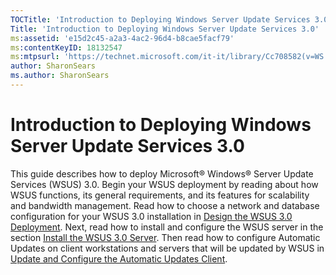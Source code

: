 ```yaml
---
TOCTitle: 'Introduction to Deploying Windows Server Update Services 3.0'
Title: 'Introduction to Deploying Windows Server Update Services 3.0'
ms:assetid: 'e15d2c45-a2a3-4ac2-96d4-b8cae5facf79'
ms:contentKeyID: 18132547
ms:mtpsurl: 'https://technet.microsoft.com/it-it/library/Cc708582(v=WS.10)'
author: SharonSears
ms.author: SharonSears
---
```


Introduction to Deploying Windows Server Update Services 3.0
============================================================

This guide describes how to deploy Microsoft® Windows® Server Update Services (WSUS) 3.0. Begin your WSUS deployment by reading about how WSUS functions, its general requirements, and its features for scalability and bandwidth management. Read how to choose a network and database configuration for your WSUS 3.0 installation in [Design the WSUS 3.0 Deployment](https://technet.microsoft.com/45aa4ae3-31c8-4a0b-a472-c665052b2d37). Next, read how to install and configure the WSUS server in the section [Install the WSUS 3.0 Server](https://technet.microsoft.com/71ff9545-c2dd-4825-8aae-b442bbd07daa). Then read how to configure Automatic Updates on client workstations and servers that will be updated by WSUS in [Update and Configure the Automatic Updates Client](https://technet.microsoft.com/f02af94a-8a7b-49fc-9973-b576b942c5b9).
